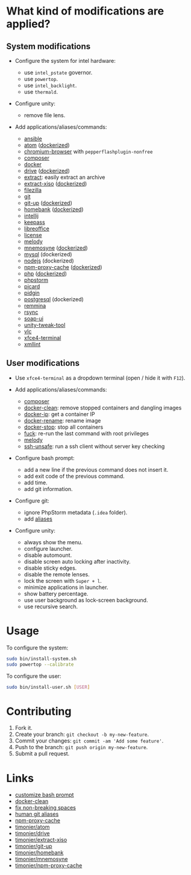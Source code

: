 # What kind of modifications are applied?

## System modifications

* Configure the system for intel hardware:
  - use `intel_pstate` governor.
  - use `powertop`.
  - use `intel_backlight`.
  - use `thermald`.

* Configure unity:
  - remove file lens.

* Add applications/aliases/commands:
  - [ansible](http://www.ansible.com/)
  - [atom](https://atom.io/) ([dockerized](https://github.com/timonier/atom))
  - [chromium-browser](https://www.chromium.org/) with `pepperflashplugin-nonfree`
  - [composer](https://getcomposer.org/)
  - [docker](https://www.docker.com)
  - [drive](https://github.com/odeke-em/drive) ([dockerized](https://github.com/timonier/drive))
  - [extract](https://raw.githubusercontent.com/mauchede/dotfiles/master/src/system/usr/local/bin/extract): easily extract an archive
  - [extract-xiso](http://sourceforge.net/projects/extract-xiso/) ([dockerized](https://github.com/timonier/extract-xiso))
  - [filezilla](https://filezilla-project.org)
  - [git](https://git-scm.com/)
  - [git-up](https://github.com/aanand/git-up) ([dockerized](https://github.com/timonier/git-up))
  - [homebank](http://homebank.free.fr) ([dockerized](https://github.com/timonier/homebank))
  - [intellij](https://www.jetbrains.com/idea/)
  - [keepass](http://keepass.info)
  - [libreoffice](https://www.libreoffice.org/)
  - [license](https://github.com/nishanths/license)
  - [melody](http://melody.sensiolabs.org/)
  - [mnemosyne](http://mnemosyne-proj.org/) ([dockerized](https://github.com/timonier/mnemosyne))
  - [mysql](http://www.mysql.com) (dockerized)
  - [nodejs](https://nodejs.org) (dockerized)
  - [npm-proxy-cache](https://github.com/runk/npm-proxy-cache) ([dockerized](https://github.com/timonier/npm-proxy-cache))
  - [php](http://www.php.net) ([dockerized](https://github.com/mauchede/php))
  - [phpstorm](https://www.jetbrains.com/phpstorm)
  - [picard](https://picard.musicbrainz.org)
  - [pidgin](https://pidgin.im)
  - [postgresql](http://www.postgresql.org) (dockerized)
  - [remmina](http://freerdp.github.io/Remmina/index.html)
  - [rsync](https://rsync.samba.org/)
  - [soap-ui](http://www.soapui.org)
  - [unity-tweak-tool](https://github.com/freyja-dev/unity-tweak-tool)
  - [vlc](http://www.videolan.org/vlc)
  - [xfce4-terminal](http://docs.xfce.org/apps/terminal/start)
  - [xmllint](http://xmlsoft.org/xmllint.html)

## User modifications

* Use `xfce4-terminal` as a dropdown terminal (open / hide it with `F12`).

* Add applications/aliases/commands:
  - [composer](https://getcomposer.org/)
  - [docker-clean](https://github.com/mauchede/dotfiles/blob/master/src/user/.bash_aliases#L20): remove stopped containers and dangling images
  - [docker-ip](https://github.com/mauchede/dotfiles/blob/master/src/user/.bash_aliases#L26): get a container IP
  - [docker-rename](https://github.com/mauchede/dotfiles/blob/master/src/user/.bash_aliases#L30): rename image
  - [docker-stop](https://github.com/mauchede/dotfiles/blob/master/src/user/.bash_aliases#L34): stop all containers
  - [fuck](https://github.com/mauchede/dotfiles/blob/master/src/user/.bash_aliases#L30): re-run the last command with root privileges
  - [melody](http://melody.sensiolabs.org/)
  - [ssh-unsafe](https://github.com/mauchede/dotfiles/blob/master/src/user/.bash_aliases#L48): run a ssh client without server key checking

* Configure bash prompt:
  - add a new line if the previous command does not insert it.
  - add exit code of the previous command.
  - add time.
  - add git information.

* Configure git:
  - ignore PhpStorm metadata (`.idea` folder).
  - add [aliases](https://github.com/mauchede/dotfiles/blob/master/src/user/.gitconfig)

* Configure unity:
  - always show the menu.
  - configure launcher.
  - disable automount.
  - disable screen auto locking after inactivity.
  - disable sticky edges.
  - disable the remote lenses.
  - lock the screen with `Super + l`.
  - minimize applications in launcher.
  - show battery percentage.
  - use user background as lock-screen background.
  - use recursive search.

# Usage

To configure the system:
```bash
sudo bin/install-system.sh
sudo powertop --calibrate
```

To configure the user:
```bash
sudo bin/install-user.sh [USER]
```

# Contributing

1. Fork it.
2. Create your branch: `git checkout -b my-new-feature`.
3. Commit your changes: `git commit -am 'Add some feature'`.
4. Push to the branch: `git push origin my-new-feature`.
5. Submit a pull request.

# Links

* [customize bash prompt](https://wiki.archlinux.org/index.php/Color_Bash_Prompt)
* [docker-clean](https://github.com/ZZROTDesign/docker-clean)
* [fix non-breaking spaces](https://bugs.launchpad.net/ubuntu/+source/xorg/+bug/218637)
* [human git aliases](http://gggritso.com/human-git-aliases)
* [npm-proxy-cache](https://github.com/runk/npm-proxy-cache)
* [timonier/atom](https://github.com/timonier/atom)
* [timonier/drive](https://github.com/timonier/drive)
* [timonier/extract-xiso](https://github.com/timonier/extract-xiso)
* [timonier/git-up](https://github.com/timonier/git-up)
* [timonier/homebank](https://github.com/timonier/homebank)
* [timonier/mnemosyne](https://github.com/timonier/mnemosyne)
* [timonier/npm-proxy-cache](https://github.com/timonier/npm-proxy-cache)
